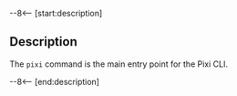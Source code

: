 --8<-- [start:description]
## Description

The `pixi` command is the main entry point for the Pixi CLI.

--8<-- [end:description]
